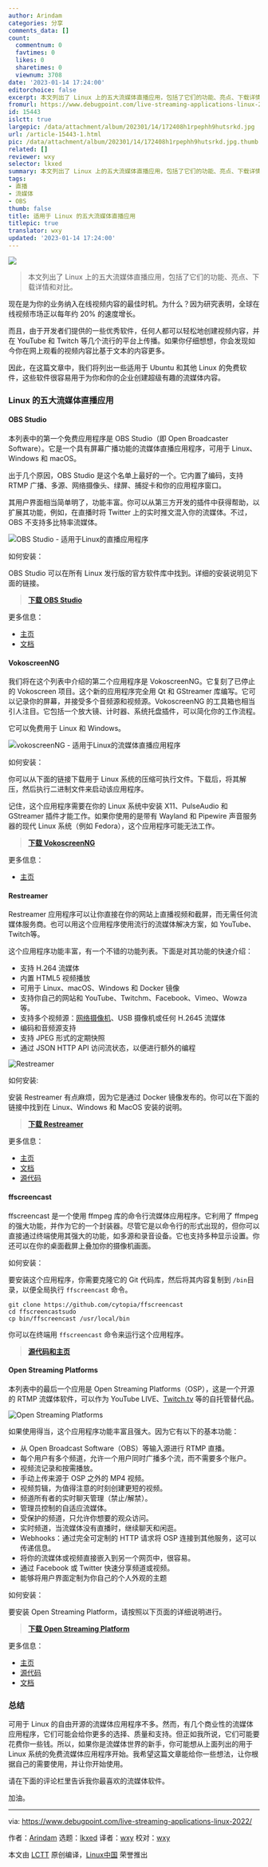 ```yaml
---
author: Arindam
categories: 分享
comments_data: []
count:
  commentnum: 0
  favtimes: 0
  likes: 0
  sharetimes: 0
  viewnum: 3708
date: '2023-01-14 17:24:00'
editorchoice: false
excerpt: 本文列出了 Linux 上的五大流媒体直播应用，包括了它们的功能、亮点、下载详情和对比。
fromurl: https://www.debugpoint.com/live-streaming-applications-linux-2022/
id: 15443
islctt: true
largepic: /data/attachment/album/202301/14/172408h1rpephh9hutsrkd.jpg
url: /article-15443-1.html
pic: /data/attachment/album/202301/14/172408h1rpephh9hutsrkd.jpg.thumb.jpg
related: []
reviewer: wxy
selector: lkxed
summary: 本文列出了 Linux 上的五大流媒体直播应用，包括了它们的功能、亮点、下载详情和对比。
tags:
- 直播
- 流媒体
- OBS
thumb: false
title: 适用于 Linux 的五大流媒体直播应用
titlepic: true
translator: wxy
updated: '2023-01-14 17:24:00'
---
```


![](/data/attachment/album/202301/14/172408h1rpephh9hutsrkd.jpg)



> 
> 本文列出了 Linux 上的五大流媒体直播应用，包括了它们的功能、亮点、下载详情和对比。
> 
> 
> 


现在是为你的业务纳入在线视频内容的最佳时机。为什么？因为研究表明，全球在线视频市场正以每年约 20% 的速度增长。


而且，由于开发者们提供的一些优秀软件，任何人都可以轻松地创建视频内容，并在 YouTube 和 Twitch 等几个流行的平台上传播。如果你仔细想想，你会发现如今你在网上观看的视频内容比基于文本的内容更多。


因此，在这篇文章中，我们将列出一些适用于 Ubuntu 和其他 Linux 的免费软件，这些软件很容易用于为你和你的企业创建超级有趣的流媒体内容。


### Linux 的五大流媒体直播应用


#### OBS Studio


本列表中的第一个免费应用程序是 OBS Studio（即 Open Broadcaster Software）。它是一个具有屏幕广播功能的流媒体直播应用程序，可用于 Linux、Windows 和 macOS。


出于几个原因，OBS Studio 是这个名单上最好的一个。它内置了编码，支持 RTMP 广播、多源、网络摄像头、绿屏、捕捉卡和你的应用程序窗口。


其用户界面相当简单明了，功能丰富。你可以从第三方开发的插件中获得帮助，以扩展其功能，例如，在直播时将 Twitter 上的实时推文混入你的流媒体。不过，OBS 不支持多比特率流媒体。


![OBS Studio - 适用于Linux的直播应用程序](/data/attachment/album/202301/14/172525mleyqwr72euwru3l.jpg)


如何安装：


OBS Studio 可以在所有 Linux 发行版的官方软件库中找到。详细的安装说明见下面的链接。



> 
> **[下载 OBS Studio](https://obsproject.com/wiki/install-instructions#linux)**
> 
> 
> 


更多信息：


* [主页](https://obsproject.com/)
* [文档](https://obsproject.com/wiki/Home)


#### VokoscreenNG


我们将在这个列表中介绍的第二个应用程序是 VokoscreenNG。它复刻了已停止的 Vokoscreen 项目。这个新的应用程序完全用 Qt 和 GStreamer 库编写。它可以记录你的屏幕，并接受多个音频源和视频源。VokoscreenNG 的工具箱也相当引人注目。它包括一个放大镜、计时器、系统托盘插件，可以简化你的工作流程。


它可以免费用于 Linux 和 Windows。


![vokoscreenNG - 适用于Linux的流媒体直播应用程序](/data/attachment/album/202301/14/172532z111cqcvg1egrj11.jpg)


如何安装：


你可以从下面的链接下载用于 Linux 系统的压缩可执行文件。下载后，将其解压，然后执行二进制文件来启动该应用程序。


记住，这个应用程序需要在你的 Linux 系统中安装 X11、PulseAudio 和 GStreamer 插件才能工作。如果你使用的是带有 Wayland 和 Pipewire 声音服务器的现代 Linux 系统（例如 Fedora），这个应用程序可能无法工作。



> 
> **[下载 VokoscreenNG](https://linuxecke.volkoh.de/vokoscreen/vokoscreen-download.html)**
> 
> 
> 


更多信息：


* [主页](https://linuxecke.volkoh.de/vokoscreen/vokoscreen.html)


#### Restreamer


Restreamer 应用程序可以让你直接在你的网站上直播视频和截屏，而无需任何流媒体服务商。也可以用这个应用程序使用流行的流媒体解决方案，如 YouTube、Twitch等。


这个应用程序功能丰富，有一个不错的功能列表。下面是对其功能的快速介绍：


* 支持 H.264 流媒体
* 内置 HTML5 视频播放
* 可用于 Linux、macOS、Windows 和 Docker 镜像
* 支持你自己的网站和 YouTube、Twitchm、Facebook、Vimeo、Wowza 等。
* 支持多个视频源：[网络摄像机](https://www.debugpoint.com/2018/08/onvifviewer-internet-camera-viewer-for-linux/)、USB 摄像机或任何 H.2645 流媒体
* 编码和音频源支持
* 支持 JPEG 形式的定期快照
* 通过 JSON HTTP API 访问流状态，以便进行额外的编程


![Restreamer](/data/attachment/album/202301/14/172538cj931jtj9o1v1tc9.jpg)


如何安装:


安装 Restreamer 有点麻烦，因为它是通过 Docker 镜像发布的。你可以在下面的链接中找到在 Linux、Windows 和 MacOS 安装的说明。



> 
> **[下载 Restreamer](https://datarhei.github.io/restreamer/docs/installation-index.html)**
> 
> 
> 


更多信息：


* [主页](https://datarhei.github.io/restreamer/)
* [文档](https://datarhei.github.io/restreamer/docs/index.html)
* [源代码](https://github.com/datarhei/restreamer)


#### ffscreencast


ffscreencast 是一个使用 ffmpeg 库的命令行流媒体应用程序。它利用了 ffmpeg 的强大功能，并作为它的一个封装器。尽管它是以命令行的形式出现的，但你可以直接通过终端使用其强大的功能，如多源和录音设备。它也支持多种显示设置。你还可以在你的桌面截屏上叠加你的摄像机画面。


如何安装：


要安装这个应用程序，你需要克隆它的 Git 代码库，然后将其内容复制到 `/bin`目录，以便全局执行 `ffscreencast` 命令。



```
git clone https://github.com/cytopia/ffscreencast
cd ffscreencastsudo
cp bin/ffscreencast /usr/local/bin

```

你可以在终端用 `ffscreencast` 命令来运行这个应用程序。



> 
> **[源代码和主页](https://github.com/cytopia/ffscreencast)**
> 
> 
> 


#### Open Streaming Platforms


本列表中的最后一个应用是 Open Streaming Platforms（OSP），这是一个开源的 RTMP 流媒体软件，可以作为 YouTube LIVE、[Twitch.tv](http://Twitch.tv) 等的自托管替代品。


![Open Streaming Platforms](/data/attachment/album/202301/14/172556x9zwcduw313ku9k9.jpg)


如果使用得当，这个应用程序功能丰富且强大。因为它有以下的基本功能：


* 从 Open Broadcast Software（OBS）等输入源进行 RTMP 直播。
* 每个用户有多个频道，允许一个用户同时广播多个流，而不需要多个账户。
* 视频流记录和按需播放。
* 手动上传来源于 OSP 之外的 MP4 视频。
* 视频剪辑，为值得注意的时刻创建更短的视频。
* 频道所有者的实时聊天管理（禁止/解禁）。
* 管理员控制的自适应流媒体。
* 受保护的频道，只允许你想要的观众访问。
* 实时频道，当流媒体没有直播时，继续聊天和闲逛。
* Webhooks：通过完全可定制的 HTTP 请求将 OSP 连接到其他服务，这可以传递信息。
* 将你的流媒体或视频直接嵌入到另一个网页中，很容易。
* 通过 Facebook 或 Twitter 快速分享频道或视频。
* 能够将用户界面定制为你自己的个人外观的主题


如何安装：


要安装 Open Streaming Platform，请按照以下页面的详细说明进行。



> 
> **[下载 Open Streaming Platform](https://wiki.openstreamingplatform.com/Install/Standard)**
> 
> 
> 


更多信息：


* [主页](https://openstreamingplatform.com/)
* [源代码](https://gitlab.com/Deamos/flask-nginx-rtmp-manager)
* [文档](https://wiki.openstreamingplatform.com/)


### 总结


可用于 Linux 的自由开源的流媒体应用程序不多。然而，有几个商业性的流媒体应用程序，它们可能会给你更多的选择、质量和支持。但正如我所说，它们可能要花费你一些钱。所以，如果你是流媒体世界的新手，你可能想从上面列出的用于 Linux 系统的免费流媒体应用程序开始。我希望这篇文章能给你一些想法，让你根据自己的需要使用，并让你开始使用。


请在下面的评论栏里告诉我你最喜欢的流媒体软件。


加油。




---


via: <https://www.debugpoint.com/live-streaming-applications-linux-2022/>


作者：[Arindam](https://www.debugpoint.com/author/admin1/) 选题：[lkxed](https://github.com/lkxed) 译者：[wxy](https://github.com/wxy) 校对：[wxy](https://github.com/wxy)


本文由 [LCTT](https://github.com/LCTT/TranslateProject) 原创编译，[Linux中国](https://linux.cn/) 荣誉推出